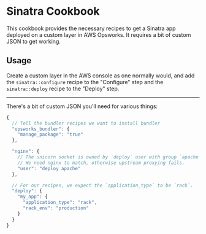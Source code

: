# Sinatra Cookbook

This cookbook provides the necessary recipes to get a Sinatra app deployed on a
custom layer in AWS Opsworks. It requires a bit of custom JSON to get working.

## Usage

Create a custom layer in the AWS console as one normally would, and add the
`sinatra::configure` recipe to the "Configure" step and the `sinatra::deploy`
recipe to the "Deploy" step.

---

There's a bit of custom JSON you'll need for various things:

```javascript
{
  // Tell the bundler recipes we want to install bundler
  "opsworks_bundler": {
    "manage_package": "true"
  },

  "nginx": {
    // The unicorn socket is owned by `deploy` user with group `apache`.
    // We need nginx to match, otherwise upstream proxying fails.
    "user": "deploy apache"
  },

  // For our recipes, we expect the `application_type` to be `rack`.
  "deploy": {
    "my_app": {
      "application_type": "rack",
      "rack_env": "production"
    }
  }
}
```
